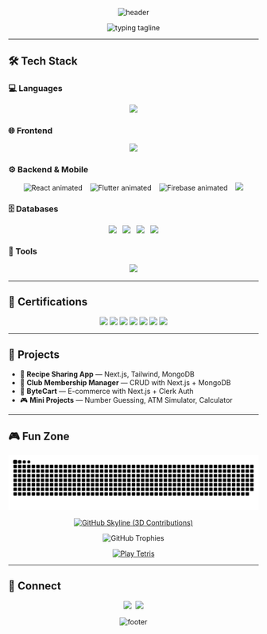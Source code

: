 <!-- ====== HEADER ====== -->
<p align="center">
  <img src="https://capsule-render.vercel.app/api?type=rect&color=0:8A2BE2,100:00FFFF&height=100&section=header&text=Muhammad%20Haseeb%20Hassan&fontSize=36&fontAlign=50&fontColor=FFFFFF&font=Orbitron&animation=twinkling" alt="header" style="max-width: 100%; height: auto;"/>
</p>

<p align="center">
  <img src="https://readme-typing-svg.demolab.com?font=Orbitron&weight=600&size=20&duration=3000&pause=1000&color=00FFFF&center=true&vCenter=true&width=650&lines=Full+Stack+%26+Mobile+Developer;Flutter+%7C+React+%7C+Next.js+%7C+Firebase+%7C+MongoDB;Clean+Code+%7C+Scalable+Apps+%7C+Smooth+UI" alt="typing tagline" style="max-width: 100%; height: auto;" />
</p>

---

## 🛠️ Tech Stack

### 💻 Languages  
<p align="center">
  <img src="https://skillicons.dev/icons?i=c,cpp,java,js,python,dart" height="50" style="max-width: 100%; height: auto;"/>
</p>

### 🌐 Frontend  
<p align="center">
  <img src="https://skillicons.dev/icons?i=html,css,tailwind,react,nextjs,wordpress" height="50" style="max-width: 100%; height: auto;"/>
</p>

### ⚙️ Backend & Mobile  
<p align="center">
  <img src="https://media.giphy.com/media/eNAsjO55tPbgaor7ma/giphy.gif" height="60" alt="React animated" style="max-width: 100%; height: auto;"/> &nbsp;&nbsp;
  <img src="https://media.giphy.com/media/du3J3cXyzhj75IOgvA/giphy.gif" height="60" alt="Flutter animated" style="max-width: 100%; height: auto;"/> &nbsp;&nbsp;
  <img src="https://media.giphy.com/media/Ri2TUcKlaOcaDBxFpY/giphy.gif" height="60" alt="Firebase animated" style="max-width: 100%; height: auto;"/> &nbsp;&nbsp;
  <img src="https://skillicons.dev/icons?i=nodejs,express" height="50" style="max-width: 100%; height: auto;"/>
</p>

### 🗄️ Databases  
<p align="center">
  <img src="https://media.giphy.com/media/cmCEsJZHYBPels360q/giphy.gif" height="55" style="max-width: 100%; height: auto;"/>&nbsp;&nbsp;
  <img src="https://skillicons.dev/icons?i=mongodb&theme=dark" height="55" style="max-width: 100%; height: auto;"/>&nbsp;&nbsp;
  <img src="https://skillicons.dev/icons?i=firebase&theme=dark" height="55" style="max-width: 100%; height: auto;"/>&nbsp;&nbsp;
  <img src="https://skillicons.dev/icons?i=postgresql&theme=dark" height="55" style="max-width: 100%; height: auto;"/>
</p>

### 🔧 Tools  
<p align="center">
  <img src="https://skillicons.dev/icons?i=git,github,linux,postman,vscode" height="50" style="max-width: 100%; height: auto;"/>
</p>

---

## 📜 Certifications
<p align="center">
  <img src="https://img.shields.io/badge/Flutter%20%26%20Dart-Complete%20App%20Development-0a84ff?style=for-the-badge&logo=flutter&logoColor=white" style="max-width: 100%; height: auto;"/>  
  <img src="https://img.shields.io/badge/Introduction%20to%20Java-Coursera-ff7a00?style=for-the-badge&logo=java" style="max-width: 100%; height: auto;"/>  
  <img src="https://img.shields.io/badge/Crash%20Course%20on%20Python-Google-ffd343?style=for-the-badge&logo=python&logoColor=black" style="max-width: 100%; height: auto;"/>  
  <img src="https://img.shields.io/badge/Flutter%20%26%20Dart-IBM-6a5acd?style=for-the-badge&logo=ibm&logoColor=white" style="max-width: 100%; height: auto;"/>  
  <img src="https://img.shields.io/badge/Data%20Persistence%20%26%20Firebase-Packt-fbbc04?style=for-the-badge&logo=firebase&logoColor=black" style="max-width: 100%; height: auto;"/>  
  <img src="https://img.shields.io/badge/Getting%20Started%20with%20Flutter-Packt-7b61ff?style=for-the-badge&logo=flutter&logoColor=white" style="max-width: 100%; height: auto;"/>  
  <img src="https://img.shields.io/badge/Advanced%20Flutter%20UI-Packt-00c2ff?style=for-the-badge&logo=flutter&logoColor=white" style="max-width: 100%; height: auto;"/>
</p>

---

## 🚀 Projects
- 📱 **Recipe Sharing App** — Next.js, Tailwind, MongoDB  
- 👥 **Club Membership Manager** — CRUD with Next.js + MongoDB  
- 🛒 **ByteCart** — E-commerce with Next.js + Clerk Auth  
- 🎮 **Mini Projects** — Number Guessing, ATM Simulator, Calculator  

---

## 🎮 Fun Zone
<p align="center">
  <img src="https://raw.githubusercontent.com/Platane/snk/output/github-contribution-grid-snake-dark.svg" alt="snake animation" style="max-width: 100%; height: auto;"/>
</p>


<!-- GitHub Skyline (3D city of contributions) -->
<p align="center">
  <a href="https://skyline.github.com/mhaseebhassan/2024">
    <img src="https://github.com/ashutosh00710/github-readme-activity-graph/raw/output/github-contribution-grid-snake.svg" alt="GitHub Skyline (3D Contributions)" />
  </a>
</p>

<!-- GitHub Trophy Board -->
<p align="center">
  <img src="https://github-profile-trophy.vercel.app/?username=mhaseebhassan&theme=matrix&row=1&column=6" alt="GitHub Trophies"/>
</p>

<!-- Play Tetris -->
<p align="center">
  <a href="https://tetris-play.vercel.app/" target="_blank">
    <img src="https://img.shields.io/badge/Play%20Tetris-%F0%9F%8E%B2-blue?style=for-the-badge&logo=github" alt="Play Tetris"/>
  </a>
</p>


---

## 🔗 Connect
<p align="center">
  <a href="https://www.linkedin.com/in/muhammad-haseeb-hassan-9397a22b5"><img src="https://skillicons.dev/icons?i=linkedin" height="45" style="max-width: 100%; height: auto;"/></a>&nbsp;
  <a href="https://github.com/mhaseebhassan"><img src="https://skillicons.dev/icons?i=github" height="45" style="max-width: 100%; height: auto;"/></a>
</p>

<p align="center">
  <img src="https://capsule-render.vercel.app/api?type=waving&color=0:8A2BE2,100:00FFFF&height=120&section=footer" alt="footer"/>
</p>


